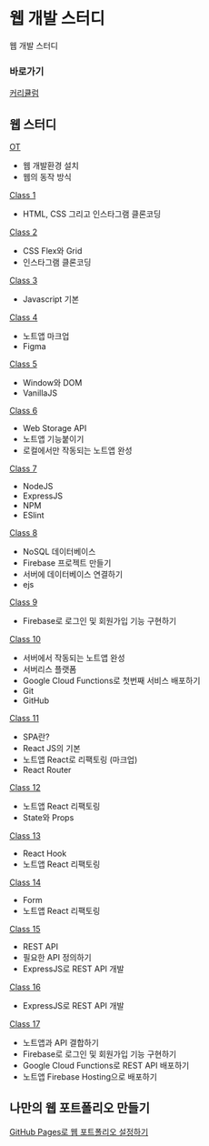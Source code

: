 # 웹 개발 스터디

웹 개발 스터디 

### 바로가기

[커리큘럼](https://www.notion.so/peacemain/2-ff6ee4a8f60045518579036ddd725bd3)

## 웹 스터디

[OT](https://github.com/peacemain-club/web-lecture/tree/master/00_OT)

* 웹 개발환경 설치
* 웹의 동작 방식

[Class 1](https://github.com/peacemain-club/web-lecture/tree/master/01_HTML_CSS)

* HTML, CSS 그리고 인스타그램 클론코딩

[Class 2](https://github.com/peacemain-club/web-lecture/tree/master/02_FLEX_GRID)

* CSS Flex와 Grid
* 인스타그램 클론코딩

[Class 3](https://github.com/peacemain-club/web-lecture/tree/master/03_JS)

* Javascript 기본

[Class 4](https://github.com/peacemain-club/web-lecture/tree/master/04_Markup)

* 노트앱 마크업
* Figma

[Class 5](https://github.com/peacemain-club/web-lecture/tree/master/05_VanillaJS)

* Window와 DOM
* VanillaJS

[Class 6](https://github.com/peacemain-club/web-lecture/tree/master/06_NoteApp)

* Web Storage API
* 노트앱 기능붙이기
* 로컬에서만 작동되는 노트앱 완성

[Class 7]()

* NodeJS
* ExpressJS
* NPM
* ESlint

[Class 8]()

* NoSQL 데이터베이스
* Firebase 프로젝트 만들기
* 서버에 데이터베이스 연결하기
* ejs

[Class 9]()

* Firebase로 로그인 및 회원가입 기능 구현하기

[Class 10]()

* 서버에서 작동되는 노트앱 완성
* 서버리스 플랫폼
* Google Cloud Functions로 첫번째 서비스 배포하기
* Git
* GitHub

[Class 11]()

* SPA란?
* React JS의 기본
* 노트앱 React로 리팩토링 (마크업)
* React Router

[Class 12]()

* 노트앱 React 리팩토링
* State와 Props

[Class 13]()

* React Hook
* 노트앱 React 리팩토링

[Class 14]()

* Form
* 노트앱 React 리팩토링

[Class 15]()

* REST API
* 필요한 API 정의하기
* ExpressJS로 REST API 개발

[Class 16]()

* ExpressJS로 REST API 개발

[Class 17]()

* 노트앱과 API 결합하기
* Firebase로 로그인 및 회원가입 기능 구현하기
* Google Cloud Functions로 REST API 배포하기
* 노트앱 Firebase Hosting으로 배포하기

## 나만의 웹 포트폴리오 만들기

[GitHub Pages로 웹 포트폴리오 설정하기](https://github.com/peacemain-club/web-lecture/blob/master/Portfolio/README.md)
